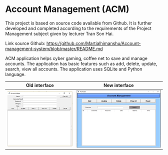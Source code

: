 # Account Management (ACM)
This project is based on source code available from Github. It is further developed and completed according to the requirements of the Project Management subject given by lecturer Tran Son Hai.

Link source Github: https://github.com/Martialhimanshu/Account-management-system/blob/master/README.md

ACM application helps cyber gaming, coffee net to save and manage accounts. The application has basic features such as add, delete, update, search, view all accounts. The application uses SQLite and Python language.

| Old interface  | New interface |
| ------------- | ------------- |
| ![picture](Source/img/front.JPG)  | ![picture](Source/img/ACMmain.jpg)  |